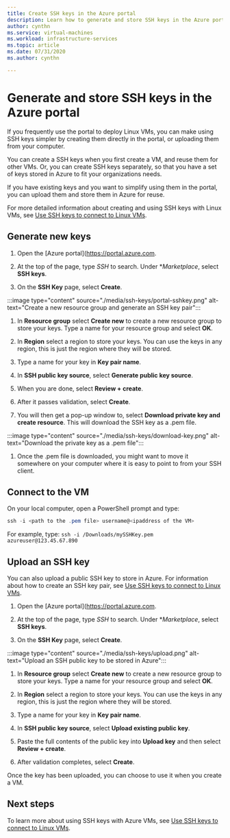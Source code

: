 ```yaml
---
title: Create SSH keys in the Azure portal 
description: Learn how to generate and store SSH keys in the Azure portal for connecting the Linux VMs.
author: cynthn
ms.service: virtual-machines
ms.workload: infrastructure-services
ms.topic: article
ms.date: 07/31/2020
ms.author: cynthn

---
```


# Generate and store SSH keys in the Azure portal

If you frequently use the portal to deploy Linux VMs, you can make using SSH keys simpler by creating them directly in the portal, or uploading them from your computer.

You can create a SSH keys when you first create a VM, and reuse them for other VMs. Or, you can create SSH keys separately, so that you have a set of keys stored in Azure to fit your organizations needs. 

If you have existing keys and you want to simplify using them in the portal, you can upload them and store them in Azure for reuse.

For more detailed information about creating and using SSH keys with Linux VMs, see [Use SSH keys to connect to Linux VMs](./linux/ssh-from-windows.md).

## Generate new keys

1. Open the [Azure portal](https://portal.azure.com.

1. At the top of the page, type *SSH* to search. Under **Marketplace*, select **SSH keys**.

1. On the **SSH Key** page, select **Create**.

:::image type="content" source="./media/ssh-keys/portal-sshkey.png" alt-text="Create a new resource group and generate an SSH key pair":::

1. In **Resource group** select **Create new** to create a new resource group to store your keys. Type a name for your resource group and select **OK**.

1. In **Region** select a region to store your keys. You can use the keys in any region, this is just the region where they will be stored.

1. Type a name for your key in **Key pair name**.

1. In **SSH public key source**, select **Generate public key source**. 

1. When you are done, select **Review + create**.

1. After it passes validation, select **Create**.

1. You will then get a pop-up window to, select **Download private key and create resource**. This will download the SSH key as a .pem file.

:::image type="content" source="./media/ssh-keys/download-key.png" alt-text="Download the private key as a .pem file":::

1. Once the .pem file is downloaded, you might want to move it somewhere on your computer where it is easy to point to from your SSH client.


## Connect to the VM

On your local computer, open a PowerShell prompt and type:

```powershell
ssh -i <path to the .pem file> username@<ipaddress of the VM>
```

For example, type: `ssh -i /Downloads/mySSHKey.pem azureuser@123.45.67.890`


## Upload an SSH key

You can also upload a public SSH key to store in Azure. For information about how to create an SSH key pair, see [Use SSH keys to connect to Linux VMs](./linux/ssh-from-windows.md).

1. Open the [Azure portal](https://portal.azure.com.

1. At the top of the page, type *SSH* to search. Under **Marketplace*, select **SSH keys**.

1. On the **SSH Key** page, select **Create**.

:::image type="content" source="./media/ssh-keys/upload.png" alt-text="Upload an SSH public key to be stored in Azure":::

1. In **Resource group** select **Create new** to create a new resource group to store your keys. Type a name for your resource group and select **OK**.

1. In **Region** select a region to store your keys. You can use the keys in any region, this is just the region where they will be stored.

1. Type a name for your key in **Key pair name**.

1. In **SSH public key source**, select **Upload existing public key**. 

1. Paste the full contents of the public key into **Upload key** and then select **Review + create**.

1. After validation completes, select **Create**. 

Once the key has been uploaded, you can choose to use it when you create a VM.

## Next steps

To learn more about using SSH keys with Azure VMs, see [Use SSH keys to connect to Linux VMs](./linux/ssh-from-windows.md).
